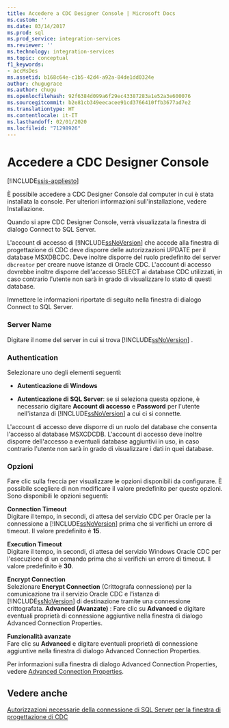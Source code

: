 ```yaml
---
title: Accedere a CDC Designer Console | Microsoft Docs
ms.custom: ''
ms.date: 03/14/2017
ms.prod: sql
ms.prod_service: integration-services
ms.reviewer: ''
ms.technology: integration-services
ms.topic: conceptual
f1_keywords:
- accMsDes
ms.assetid: b168c64e-c1b5-42d4-a92a-84de1dd0324e
author: chugugrace
ms.author: chugu
ms.openlocfilehash: 92f6384d099a6f29ec43387283a1e52a3e600076
ms.sourcegitcommit: b2e81cb349eecacee91cd3766410ffb3677ad7e2
ms.translationtype: HT
ms.contentlocale: it-IT
ms.lasthandoff: 02/01/2020
ms.locfileid: "71298926"
---
```

# <a name="access-the-cdc-designer-console"></a>Accedere a CDC Designer Console

[!INCLUDE[ssis-appliesto](../../includes/ssis-appliesto-ssvrpluslinux-asdb-asdw-xxx.md)]


  È possibile accedere a CDC Designer Console dal computer in cui è stata installata la console. Per ulteriori informazioni sull'installazione, vedere Installazione.  
  
 Quando si apre CDC Designer Console, verrà visualizzata la finestra di dialogo Connect to SQL Server.  
  
 L'account di accesso di [!INCLUDE[ssNoVersion](../../includes/ssnoversion-md.md)] che accede alla finestra di progettazione di CDC deve disporre delle autorizzazioni UPDATE per il database MSXDBCDC. Deve inoltre disporre del ruolo predefinito del server `dbcreator` per creare nuove istanze di Oracle CDC. L'account di accesso dovrebbe inoltre disporre dell'accesso SELECT ai database CDC utilizzati, in caso contrario l'utente non sarà in grado di visualizzare lo stato di questi database.  
  
 Immettere le informazioni riportate di seguito nella finestra di dialogo Connect to SQL Server.  
  
### <a name="server-name"></a>Server Name  
 Digitare il nome del server in cui si trova [!INCLUDE[ssNoVersion](../../includes/ssnoversion-md.md)] .  
  
### <a name="authentication"></a>Authentication  
 Selezionare uno degli elementi seguenti:  
  
-   **Autenticazione di Windows**  
  
-   **Autenticazione di SQL Server**: se si seleziona questa opzione, è necessario digitare **Account di accesso** e **Password** per l'utente nell'istanza di [!INCLUDE[ssNoVersion](../../includes/ssnoversion-md.md)] a cui ci si connette.  
  
 L'account di accesso deve disporre di un ruolo del database che consenta l'accesso al database MSXCDCDB. L'account di accesso deve inoltre disporre dell'accesso a eventuali database aggiuntivi in uso, in caso contrario l'utente non sarà in grado di visualizzare i dati in quei database.  
  
### <a name="options"></a>Opzioni  
 Fare clic sulla freccia per visualizzare le opzioni disponibili da configurare. È possibile scegliere di non modificare il valore predefinito per queste opzioni. Sono disponibili le opzioni seguenti:  
  
 **Connection Timeout**  
 Digitare il tempo, in secondi, di attesa del servizio CDC per Oracle per la connessione a [!INCLUDE[ssNoVersion](../../includes/ssnoversion-md.md)] prima che si verifichi un errore di timeout. Il valore predefinito è **15**.  
  
 **Execution Timeout**  
 Digitare il tempo, in secondi, di attesa del servizio Windows Oracle CDC per l'esecuzione di un comando prima che si verifichi un errore di timeout. Il valore predefinito è **30**.  
  
 **Encrypt Connection**  
 Selezionare **Encrypt Connection** (Crittografa connessione) per la comunicazione tra il servizio Oracle CDC e l'istanza di [!INCLUDE[ssNoVersion](../../includes/ssnoversion-md.md)] di destinazione tramite una connessione crittografata. **Advanced (Avanzate)** : Fare clic su **Advanced** e digitare eventuali proprietà di connessione aggiuntive nella finestra di dialogo Advanced Connection Properties.  
  
 **Funzionalità avanzate**  
 Fare clic su **Advanced** e digitare eventuali proprietà di connessione aggiuntive nella finestra di dialogo Advanced Connection Properties.  
  
 Per informazioni sulla finestra di dialogo Advanced Connection Properties, vedere [Advanced Connection Properties](../../integration-services/change-data-capture/advanced-connection-properties.md).  
  
## <a name="see-also"></a>Vedere anche  
 [Autorizzazioni necessarie della connessione di SQL Server per la finestra di progettazione di CDC](../../integration-services/change-data-capture/sql-server-connection-required-permissions-for-the-cdc-designer.md)  
  
  
